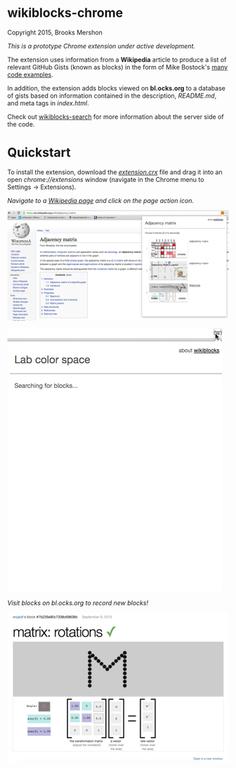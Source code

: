 wikiblocks-chrome
=================

Copyright 2015, Brooks Mershon

*This is a prototype Chrome extension under active development.*

The extension uses information from a **Wikipedia** article to produce a list of relevant GitHub Gists (known as blocks) in the form of Mike Bostock's [many code examples](http://bl.ocks.org).

In addition, the extension adds blocks viewed on **bl.ocks.org** to a database of gists based on information contained in the description, *README.md*, and meta tags in *index.html*.

Check out [wikiblocks-search](https://github.com/bmershon/wikiblocks-search) for more information about the server side of the code.

# Quickstart

To install the extension, download the *[extension.crx](https://github.com/wikiblocks/wikiblocks-chrome/raw/master/extension.crx)* file and drag it into an open *chrome://extensions* window (navigate in the Chrome menu to Settings -> Extensions).

*Navigate to a [Wikipedia page](https://en.wikipedia.org/wiki/Adjacency_matrix) and click on the page action icon.*

![Wikiblocks Chrome Extension](/images/wikipedia.png)

![Wikiblocks Chrome Extension](/images/lab-color.gif)


*Visit blocks on bl.ocks.org to record new blocks!*

![Discover new blocks](/images/blocks.png)

